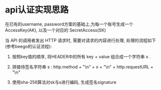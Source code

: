 # api认证实现思路

在已有的username, password方案的基础上,为每一个账号生成一个 AccessKey(AK), 以及一个对应的 SecretAccess(SK)

当 API 的调用者发出 HTTP 请求时,  需要对请求的内容进行处理, 处理的流程如下(参考beego的认证流程):

1. 按照key值的顺序, 将HEADER中的所有 key + value 组合成一个字符串 x .

2. 拼接待签名字符串 s : http.method + "\n" + x + "\n" + http.requestURL + "\n"

3. 使用sha-256算法对sk与s进行编码, 生成签名signature


